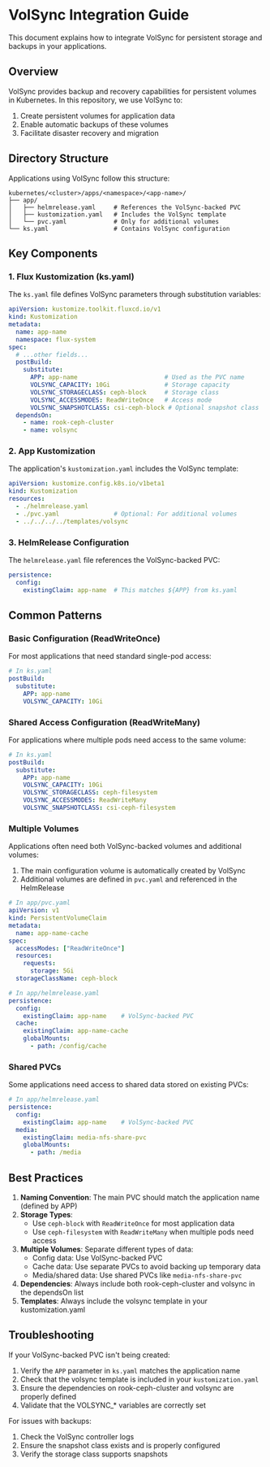 # VolSync Integration Guide

This document explains how to integrate VolSync for persistent storage and backups in your applications.

## Overview

VolSync provides backup and recovery capabilities for persistent volumes in Kubernetes. In this repository, we use VolSync to:

1. Create persistent volumes for application data
2. Enable automatic backups of these volumes
3. Facilitate disaster recovery and migration

## Directory Structure

Applications using VolSync follow this structure:

```
kubernetes/<cluster>/apps/<namespace>/<app-name>/
├── app/
│   ├── helmrelease.yaml     # References the VolSync-backed PVC
│   ├── kustomization.yaml   # Includes the VolSync template
│   └── pvc.yaml             # Only for additional volumes
└── ks.yaml                  # Contains VolSync configuration
```

## Key Components

### 1. Flux Kustomization (ks.yaml)

The `ks.yaml` file defines VolSync parameters through substitution variables:

```yaml
apiVersion: kustomize.toolkit.fluxcd.io/v1
kind: Kustomization
metadata:
  name: app-name
  namespace: flux-system
spec:
  # ...other fields...
  postBuild:
    substitute:
      APP: app-name                        # Used as the PVC name
      VOLSYNC_CAPACITY: 10Gi               # Storage capacity
      VOLSYNC_STORAGECLASS: ceph-block     # Storage class
      VOLSYNC_ACCESSMODES: ReadWriteOnce   # Access mode
      VOLSYNC_SNAPSHOTCLASS: csi-ceph-block # Optional snapshot class
  dependsOn:
    - name: rook-ceph-cluster
    - name: volsync
```

### 2. App Kustomization

The application's `kustomization.yaml` includes the VolSync template:

```yaml
apiVersion: kustomize.config.k8s.io/v1beta1
kind: Kustomization
resources:
  - ./helmrelease.yaml
  - ./pvc.yaml               # Optional: For additional volumes
  - ../../../../templates/volsync
```

### 3. HelmRelease Configuration

The `helmrelease.yaml` file references the VolSync-backed PVC:

```yaml
persistence:
  config:
    existingClaim: app-name  # This matches ${APP} from ks.yaml
```

## Common Patterns

### Basic Configuration (ReadWriteOnce)

For most applications that need standard single-pod access:

```yaml
# In ks.yaml
postBuild:
  substitute:
    APP: app-name
    VOLSYNC_CAPACITY: 10Gi
```

### Shared Access Configuration (ReadWriteMany)

For applications where multiple pods need access to the same volume:

```yaml
# In ks.yaml
postBuild:
  substitute:
    APP: app-name
    VOLSYNC_CAPACITY: 10Gi
    VOLSYNC_STORAGECLASS: ceph-filesystem
    VOLSYNC_ACCESSMODES: ReadWriteMany
    VOLSYNC_SNAPSHOTCLASS: csi-ceph-filesystem
```

### Multiple Volumes

Applications often need both VolSync-backed volumes and additional volumes:

1. The main configuration volume is automatically created by VolSync
2. Additional volumes are defined in `pvc.yaml` and referenced in the HelmRelease

```yaml
# In app/pvc.yaml
apiVersion: v1
kind: PersistentVolumeClaim
metadata:
  name: app-name-cache
spec:
  accessModes: ["ReadWriteOnce"]
  resources:
    requests:
      storage: 5Gi
  storageClassName: ceph-block

# In app/helmrelease.yaml
persistence:
  config:
    existingClaim: app-name    # VolSync-backed PVC
  cache:
    existingClaim: app-name-cache
    globalMounts:
      - path: /config/cache
```

### Shared PVCs

Some applications need access to shared data stored on existing PVCs:

```yaml
# In app/helmrelease.yaml
persistence:
  config:
    existingClaim: app-name    # VolSync-backed PVC
  media:
    existingClaim: media-nfs-share-pvc
    globalMounts:
      - path: /media
```

## Best Practices

1. **Naming Convention**: The main PVC should match the application name (defined by APP)
2. **Storage Types**:
   - Use `ceph-block` with `ReadWriteOnce` for most application data
   - Use `ceph-filesystem` with `ReadWriteMany` when multiple pods need access
3. **Multiple Volumes**: Separate different types of data:
   - Config data: Use VolSync-backed PVC
   - Cache data: Use separate PVCs to avoid backing up temporary data
   - Media/shared data: Use shared PVCs like `media-nfs-share-pvc`
4. **Dependencies**: Always include both rook-ceph-cluster and volsync in the dependsOn list
5. **Templates**: Always include the volsync template in your kustomization.yaml

## Troubleshooting

If your VolSync-backed PVC isn't being created:

1. Verify the `APP` parameter in `ks.yaml` matches the application name
2. Check that the volsync template is included in your `kustomization.yaml`
3. Ensure the dependencies on rook-ceph-cluster and volsync are properly defined
4. Validate that the VOLSYNC_* variables are correctly set

For issues with backups:
1. Check the VolSync controller logs
2. Ensure the snapshot class exists and is properly configured
3. Verify the storage class supports snapshots
